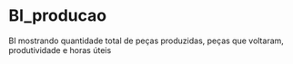 # BI_producao
BI mostrando quantidade total de peças produzidas, peças que voltaram, produtividade e horas úteis
